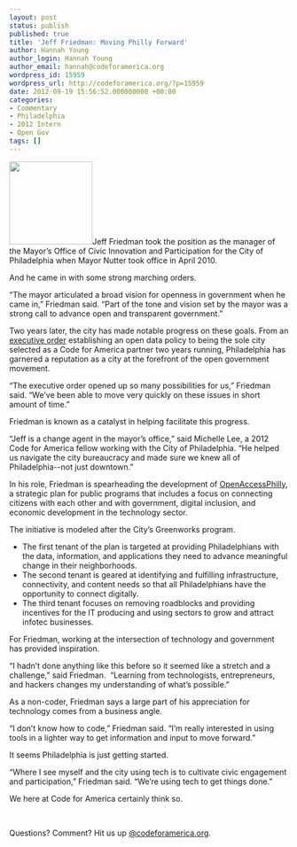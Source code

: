 ```yaml
---
layout: post
status: publish
published: true
title: 'Jeff Friedman: Moving Philly Forward'
author: Hannah Young
author_login: Hannah Young
author_email: hannah@codeforamerica.org
wordpress_id: 15959
wordpress_url: http://codeforamerica.org/?p=15959
date: 2012-09-19 15:56:52.000000000 +00:00
categories:
- Commentary
- Philadelphia
- 2012 Intern
- Open Gov
tags: []
---
```

<a href="http://codeforamerica.org/wp-content/uploads/2012/09/JeffFriedman.jpeg"><img class="alignright size-full wp-image-16713" title="JeffFriedman" src="http://codeforamerica.org/wp-content/uploads/2012/09/JeffFriedman.jpeg" alt="" width="150" height="150" /></a>Jeff Friedman took the position as the manager of the Mayor’s Office of Civic Innovation and Participation for the City of Philadelphia when Mayor Nutter took office in April 2010.

And he came in with some strong marching orders.

“The mayor articulated a broad vision for openness in government when he came in,” Friedman said. “Part of the tone and vision set by the mayor was a strong call to advance open and transparent government.”

Two years later, the city has made notable progress on these goals. From an <a href="http://www.phila.gov/EXECUTIVE_ORDERS/pdfs/executive%20orders/10.%20Mayor%20Nutter/2012/EO112.pdf">executive order</a> establishing an open data policy to being the sole city selected as a Code for America partner two years running, Philadelphia has garnered a reputation as a city at the forefront of the open government movement.

“The executive order opened up so many possibilities for us,” Friedman said. “We’ve been able to move very quickly on these issues in short amount of time.”

Friedman is known as a catalyst in helping facilitate this progress.

“Jeff is a change agent in the mayor’s office,” said Michelle Lee, a 2012 Code for America fellow working with the City of Philadelphia. “He helped us navigate the city bureaucracy and made sure we knew all of Philadelphia--not just downtown.”

In his role, Friedman is spearheading the development of <a href="http://www.openaccessphilly.com/" target="_blank">OpenAccessPhilly</a>, a strategic plan for public programs that includes a focus on connecting citizens with each other and with government, digital inclusion, and economic development in the technology sector.

The initiative is modeled after the City’s Greenworks program.
<ul>
	<li>The first tenant of the plan is targeted at providing Philadelphians with the data, information, and applications they need to advance meaningful change in their neighborhoods.</li>
	<li>The second tenant is geared at identifying and fulfilling infrastructure, connectivity, and content needs so that all Philadelphians have the opportunity to connect digitally.</li>
	<li>The third tenant focuses on removing roadblocks and providing incentives for the IT producing and using sectors to grow and attract infotec businesses.</li>
</ul>
For Friedman, working at the intersection of technology and government has provided inspiration.

“I hadn’t done anything like this before so it seemed like a stretch and a challenge,” said Friedman.  “Learning from technologists, entrepreneurs, and hackers changes my understanding of what’s possible.”

As a non-coder, Friedman says a large part of his appreciation for technology comes from a business angle.

“I don’t know how to code,” Friedman said. “I’m really interested in using tools in a lighter way to get information and input to move forward.”

It seems Philadelphia is just getting started.

“Where I see myself and the city using tech is to cultivate civic engagement and participation,” Friedman said. “We’re using tech to get things done.”

We here at Code for America certainly think so.<strong></strong>

&nbsp;

Questions? Comment? Hit us up <a href="http://twitter.com/codeforamerica" target="_blank">@codeforamerica.org</a>.

